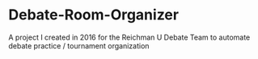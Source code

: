 # Debate-Room-Organizer
A project I created in 2016 for the Reichman U Debate Team to automate debate practice / tournament organization
